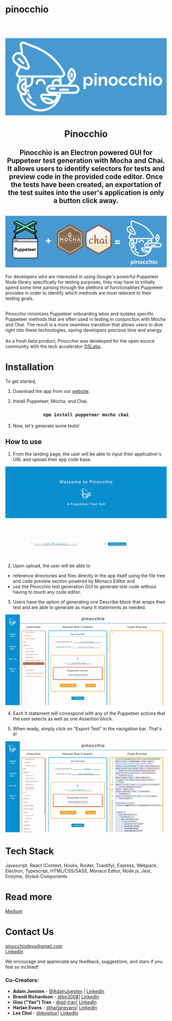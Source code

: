 # pinocchio

<h1 align="center">
    <strong>
    <br>
    <img src="./assets/horizontal-blue-logo.jpeg" />
    <br>
    <br>
    Pinocchio
    <br>
    </strong>
</h1>

<h2 align="center"> Pinocchio is an Electron powered GUI for Puppeteer test generation with Mocha and Chai. It allows users to identify selectors for tests and preview code in the provided code editor. Once the tests have been created, an exportation of the test suites into the user's application is only a button click away.
</h2>
<br>

<img src="./assets/what-is-pinocchio.jpeg" />
<br>
<br>
For developers who are interested in using Google's powerful Puppeteer Node library specifically for testing purposes, they may have to initially spend some time parsing through the plethora of functionalities Puppeteer provides in order to identify which methods are most relevant to their testing goals.

<br>
<br>

Pinocchio minimizes Puppeteer onboarding labor and isolates specific Puppeteer methods that are often used in testing in conjunction with Mocha and Chai. The result is a more seamless transition that allows users to dive right into these technologies, saving developers precious time and energy.
<br>
<br>
As a fresh beta product, Pinocchio was developed for the open source community with the tech accelerator [OSLabs](https://opensourcelabs.io/).

# Installation
To get started, 

1) Download the app from our [website](https://pinocchio.dev).

2) Install Puppeteer, Mocha, and Chai.
<h3 align="center"><code>npm install puppeteer mocha chai</code></h3>

3) Now, let's generate some tests!

## <b> How to use </b>

1) From the landing page, the user will be able to input their application's URL and upload their app code base.
<p align="center">
<img src="./assets/landing.gif" />
</p>

2. Upon upload, the user will be able to <br>
- reference directories and files directly in the app itself using the file tree and code preview section powered by Monaco Editor and <br>
- use the Pinocchio test generation GUI to generate test code without having to touch any code editor.

3. Users have the option of generating one Describe block that wraps their test and are able to generate as many It statements as needed.
<p align="center">
<img src="./assets/file-tree-describe.gif" />
</p>

4. Each It statement will correspond with any of the Puppeteer actions that the user selects as well as one Assertion block.

5. When ready, simply click on "Export Test" in the navigation bar. That's it!

<p align="center">
<img src="./assets/it-block-export.gif" />
</p>


# Tech Stack
Javascript, React (Context, Hooks, Router, Toastify), Express, Webpack, Electron, Typescript, HTML/CSS/SASS, Monaco Editor, Node.js, Jest, Enzyme, Styled-Components

# Read more
[Medium](https://medium.com/pinocchio-for-developers/play-with-pinocchio-a-puppeteer-test-generation-gui-8a9f9f501a7a)

# Contact Us
pinocchiodevs@gmail.com<br>
[LinkedIn](https://www.linkedin.com/company/pinocchio-dev)

We encourage and appreciate any feedback, suggestions, and stars if you feel so inclined!
<b><h3>Co-Creators:</h3></b>
- **Adam Joesten** - [@AdamJoesten](https://github.com/AdamJoesten)  | [LinkedIn](https://www.linkedin.com/in/adamjoesten/)
- **Brandi Richardson** - [@bjr2008](https://github.com/bjr2008)| [LinkedIn](https://www.linkedin.com/in/brandi-richardson-28295158/)
- **Giao ("Yao") Tran** - [@gd-tran](https://github.com/gd-tran)| [LinkedIn](https://www.linkedin.com/in/giao-tran-91353654/)
- **Harlan Evans** - [@harlanevans](https://github.com/harlanevans)| [LinkedIn](https://www.linkedin.com/in/harlan-evans/)
- **Lex Choi** - [@lexiphur](https://github.com/lexiphur)| [LinkedIn](https://www.linkedin.com/in/lexchoi3/)
